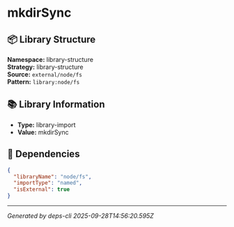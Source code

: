 # mkdirSync

## 📦 Library Structure

**Namespace:** library-structure  
**Strategy:** library-structure  
**Source:** `external/node/fs`  
**Pattern:** `library:node/fs`

## 📚 Library Information

- **Type:** library-import
- **Value:** mkdirSync

## 🔗 Dependencies

```json
{
  "libraryName": "node/fs",
  "importType": "named",
  "isExternal": true
}
```

---
*Generated by deps-cli 2025-09-28T14:56:20.595Z*

